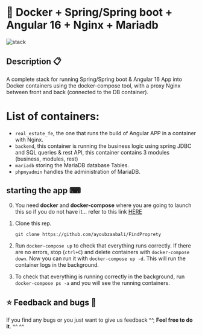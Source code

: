 # 🐳 Docker + Spring/Spring boot +  Angular 16 + Nginx + Mariadb

![stack](https://github.com/ayoubzaabali/FindProprety/assets/78790570/58187b1b-616a-429e-b04c-38f01717a6ee)



## Description 📋

A complete stack for running Spring/Spring boot & Angular 16 App into Docker containers using the docker-compose tool, with a proxy Nginx between front and back (connected to the DB container).

# List of  containers:

- `real_estate_fe`, the one that runs the build of Angular APP in a container with Nginx.
- `backend`, this container is running the business logic using spring JDBC and SQL queries & rest API, this container contains 3 modules (business, modules, rest)
- `mariadb` storing the MariaDB database Tables.
- `phpmyadmin` handles the administration of MariaDB.

## starting the app ⌨

0. You need **docker** and **docker-compose** where you are going to launch this so if you do not have it... refer to this link [HERE]([https://github.com/Inushin/dockerAngularNginxNodePostgreSQL#installing-docker-and-docker-compose-](https://docs.docker.com/engine/install/))

1. Clone this rep.
   ```
   git clone https://github.com/ayoubzaabali/FindProprety
   ```

3. Run `docker-compose up` to check that everything runs correctly. If there are no errors, stop (`ctrl+C`) and delete containers with `docker-compose down`. Now you can run it with `docker-compose up -d`. This will run the container logs in the background.

4. To check that everything is running correctly in the background, run `docker-compose ps -a` and you will see the running containers.







## ⭐ Feedback and bugs 🐞

If you find any bugs or you just want to give us feedback ^^, **Feel free to do it**. ^^ ^^


